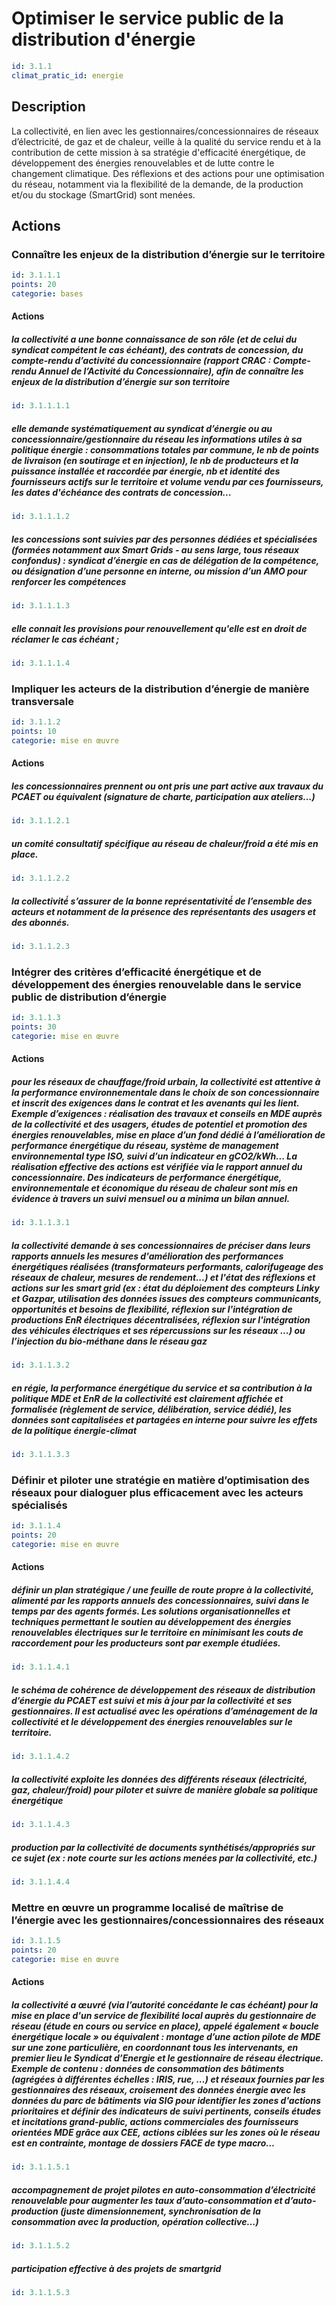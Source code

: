 # Optimiser le service public de la distribution d'énergie
```yaml
id: 3.1.1
climat_pratic_id: energie
```
## Description
La collectivité, en lien avec les gestionnaires/concessionnaires de réseaux d’électricité, de gaz et de chaleur, veille à la qualité du service rendu et à la contribution de cette mission à sa stratégie d'efficacité énergétique, de développement des énergies renouvelables et de lutte contre le changement climatique. Des réflexions et des actions pour une optimisation du réseau, notamment via la flexibilité de la demande, de la production et/ou du stockage (SmartGrid) sont menées.


## Actions
### Connaître les enjeux de la distribution d’énergie sur le territoire
```yaml
id: 3.1.1.1
points: 20
categorie: bases
```
#### Actions
##### la collectivité a une bonne connaissance de son rôle (et de celui du syndicat compétent le cas échéant), des contrats de concession, du compte-rendu d’activité du concessionnaire (rapport CRAC : Compte-rendu Annuel de l’Activité du Concessionnaire), afin de connaître les enjeux de la distribution d’énergie sur son territoire
```yaml
id: 3.1.1.1.1
```

##### elle demande systématiquement au syndicat d’énergie ou au concessionnaire/gestionnaire du réseau les informations utiles à sa politique énergie : consommations totales par commune, le nb de points de livraison (en soutirage et en injection), le nb de producteurs et la puissance installée et raccordée par énergie, nb et identité des fournisseurs actifs sur le territoire et volume vendu par ces fournisseurs, les dates d'échéance des contrats de concession...
```yaml
id: 3.1.1.1.2
```

##### les concessions sont suivies par des personnes dédiées et spécialisées (formées notamment aux Smart Grids - au sens large, tous réseaux confondus) : syndicat d’énergie en cas de délégation de la compétence, ou désignation d’une personne en interne, ou mission d’un AMO pour renforcer les compétences
```yaml
id: 3.1.1.1.3
```

##### elle connait les provisions pour renouvellement qu'elle est en droit de réclamer le cas échéant ;
```yaml
id: 3.1.1.1.4
```


### Impliquer les acteurs de la distribution d’énergie de manière transversale
```yaml
id: 3.1.1.2
points: 10
categorie: mise en œuvre
```
#### Actions
##### les concessionnaires prennent ou ont pris une part active aux travaux du PCAET ou équivalent (signature de charte, participation aux ateliers…)
```yaml
id: 3.1.1.2.1
```

##### un comité consultatif spécifique au réseau de chaleur/froid a été mis en place.
```yaml
id: 3.1.1.2.2
```

##### la collectivité́ s’assurer de la bonne représentativité́ de l’ensemble des acteurs et notamment de la présence des représentants des usagers et des abonnés.
```yaml
id: 3.1.1.2.3
```


### Intégrer des critères d’efficacité énergétique et de développement des énergies renouvelable dans le service public de distribution d’énergie
```yaml
id: 3.1.1.3
points: 30
categorie: mise en œuvre
```
#### Actions
##### pour les réseaux de chauffage/froid urbain, la collectivité est attentive à la performance environnementale dans le choix de son concessionnaire et inscrit des exigences dans le contrat et les avenants qui les lient. Exemple d’exigences : réalisation des travaux et conseils en MDE auprès de la collectivité et des usagers, études de potentiel et promotion des énergies renouvelables, mise en place d’un fond dédié à l’amélioration de performance énergétique du réseau, système de management environnemental type ISO, suivi d’un indicateur en gCO2/kWh... La réalisation effective des actions est vérifiée via le rapport annuel du concessionnaire. Des indicateurs de performance énergétique, environnementale et économique du réseau de chaleur sont mis en évidence à travers un suivi mensuel ou a minima un bilan annuel.
```yaml
id: 3.1.1.3.1
```

##### la collectivité demande à ses concessionnaires de préciser dans leurs rapports annuels les mesures d'amélioration des performances énergétiques réalisées (transformateurs performants, calorifugeage des réseaux de chaleur, mesures de rendement...) et l'état des réflexions et actions sur les smart grid (ex : état du déploiement des compteurs Linky et Gazpar, utilisation des données issues des compteurs communicants, opportunités et besoins de flexibilité, réflexion sur l'intégration de productions EnR électriques décentralisées, réflexion sur l'intégration des véhicules électriques et ses répercussions sur les réseaux ...) ou l’injection du bio-méthane dans le réseau gaz
```yaml
id: 3.1.1.3.2
```

##### en régie, la performance énergétique du service et sa contribution à la politique MDE et EnR de la collectivité est clairement affichée et formalisée (règlement de service, délibération, service dédié), les données sont capitalisées et partagées en interne pour suivre les effets de la politique énergie-climat
```yaml
id: 3.1.1.3.3
```


### Définir et piloter une stratégie en matière d’optimisation des réseaux pour dialoguer plus efficacement avec les acteurs spécialisés
```yaml
id: 3.1.1.4
points: 20
categorie: mise en œuvre
```
#### Actions
##### définir un plan stratégique / une feuille de route propre à la collectivité, alimenté par les rapports annuels des concessionnaires, suivi dans le temps par des agents formés. Les solutions organisationnelles et techniques permettant le soutien au développement des énergies renouvelables électriques sur le territoire en minimisant les couts de raccordement pour les producteurs sont par exemple étudiées.
```yaml
id: 3.1.1.4.1
```

##### le schéma de cohérence de développement des réseaux de distribution d’énergie du PCAET est suivi et mis à jour par la collectivité et ses gestionnaires. Il est actualisé avec les opérations d’aménagement de la collectivité et le développement des énergies renouvelables sur le territoire.
```yaml
id: 3.1.1.4.2
```

##### la collectivité exploite les données des différents réseaux (électricité, gaz, chaleur/froid) pour piloter et suivre de manière globale sa politique énergétique
```yaml
id: 3.1.1.4.3
```

##### production par la collectivité de documents synthétisés/appropriés sur ce sujet (ex : note courte sur les actions menées par la collectivité, etc.)
```yaml
id: 3.1.1.4.4
```


### Mettre en œuvre un programme localisé de maîtrise de l’énergie avec les gestionnaires/concessionnaires des réseaux
```yaml
id: 3.1.1.5
points: 20
categorie: mise en œuvre
```
#### Actions
##### la collectivité a œuvré (via l’autorité concédante le cas échéant) pour la mise en place d'un service de flexibilité local auprès du gestionnaire de réseau (étude en cours ou service en place), appelé également « boucle énergétique locale » ou équivalent : montage d’une action pilote de MDE sur une zone particulière, en coordonnant tous les intervenants, en premier lieu le Syndicat d’Energie et le gestionnaire de réseau électrique. Exemple de contenu : données de consommation des bâtiments (agrégées à différentes échelles : IRIS, rue, …)  et réseaux fournies par les gestionnaires des réseaux, croisement des données énergie avec les données du parc de bâtiments via SIG pour identifier les zones d'actions prioritaires et définir des indicateurs de suivi pertinents, conseils études et incitations grand-public, actions commerciales des fournisseurs orientées MDE grâce aux CEE, actions ciblées sur les zones où le réseau est en contrainte, montage de dossiers FACE de type macro…
```yaml
id: 3.1.1.5.1
```

##### accompagnement de projet pilotes en auto-consommation d’électricité renouvelable pour augmenter les taux d’auto-consommation et d’auto-production (juste dimensionnement, synchronisation de la consommation avec la production, opération collective…)
```yaml
id: 3.1.1.5.2
```

##### participation effective à des projets de smartgrid
```yaml
id: 3.1.1.5.3
```


